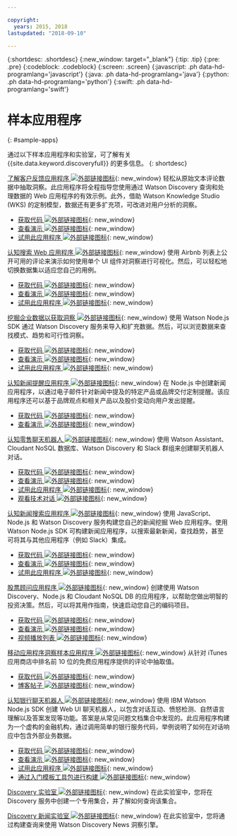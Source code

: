 ```yaml
---

copyright:
  years: 2015, 2018
lastupdated: "2018-09-10"

---
```


{:shortdesc: .shortdesc}
{:new_window: target="_blank"}
{:tip: .tip}
{:pre: .pre}
{:codeblock: .codeblock}
{:screen: .screen}
{:javascript: .ph data-hd-programlang='javascript'}
{:java: .ph data-hd-programlang='java'}
{:python: .ph data-hd-programlang='python'}
{:swift: .ph data-hd-programlang='swift'}

# 样本应用程序
{: #sample-apps}

通过以下样本应用程序和实验室，可了解有关 {{site.data.keyword.discoveryfull}} 的更多信息。
{: shortdesc}

[了解客户反馈应用程序 ![外部链接图标](../../icons/launch-glyph.svg "外部链接图标")](http://ibm.biz/customerinsightspattern){: new_window}
轻松从原始文本评论数据中抽取洞察。此应用程序将全程指导您使用通过 Watson Discovery 查询和处理数据的 Web 应用程序的有效示例。此外，借助 Watson Knowledge Studio (WKS) 的定制模型，数据还有更多扩充项，可改进对用户分析的洞察。
  - [获取代码 ![外部链接图标](../../icons/launch-glyph.svg "外部链接图标")](https://github.com/IBM/watson-discovery-food-reviews?cm_sp=Developer-_-develop-your-own-watson-discovery-service-application-_-Get-the-Code){: new_window}
  - [查看演示 ![外部链接图标](../../icons/launch-glyph.svg "外部链接图标")](https://www.youtube.com/watch?v=gzlUSyLccSg){: new_window}
  - [试用此应用程序 ![外部链接图标](../../icons/launch-glyph.svg "外部链接图标")](https://watson-discovery-food-reviews-demo.mybluemix.net/?cm_sp=dw-bluemix-_-code-_-devcenter){: new_window}

[认知搜索 Web 应用程序 ![外部链接图标](../../icons/launch-glyph.svg "外部链接图标")](http://ibm.biz/searchpattern){: new_window}
使用 Airbnb 列表上公开可用的评论来演示如何使用单个 UI 组件对洞察进行可视化。然后，可以轻松地切换数据集以适应您自己的用例。
  - [获取代码 ![外部链接图标](../../icons/launch-glyph.svg "外部链接图标")](https://github.com/IBM/watson-discovery-ui?cm_sp=Developer-_-develop-a-fully-featured-web-app-built-on-the-watson-discovery-service-_-Get-the-Code){: new_window}
  - [查看演示 ![外部链接图标](../../icons/launch-glyph.svg "外部链接图标")](https://www.youtube.com/watch?v=5EEmQwcjUa4&cm_sp=Developer-_-develop-a-fully-featured-web-app-built-on-the-watson-discovery-service-_-View-the-Video){: new_window}
  - [试用此应用程序 ![外部链接图标](../../icons/launch-glyph.svg "外部链接图标")](https://watson-discovery-ui-demo.mybluemix.net/?cm_sp=dw-bluemix-_-code-_-devcenter){: new_window}
  
[挖掘企业数据以获取洞察 ![外部链接图标](../../icons/launch-glyph.svg "外部链接图标 ")](http://ibm.biz/minedatapattern){: new_window}
使用 Watson Node.js SDK 通过 Watson Discovery 服务来导入和扩充数据。然后，可以浏览数据来查找模式、趋势和可行性洞察。
  - [获取代码 ![外部链接图标](../../icons/launch-glyph.svg "外部链接图标")](https://github.com/IBM/watson-discovery-analyze-data-breaches?cm_sp=IBMCode-_-import-enrich-and-gain-insight-from-data-_-Get-the-Code){: new_window}
  - [查看演示 ![外部链接图标](../../icons/launch-glyph.svg "外部链接图标")](https://www.youtube.com/watch?v=zAu9tHefdDc&cm_sp=IBMCode-_-import-enrich-and-gain-insight-from-data-_-View-the-Demo){: new_window}
  - [试用此应用程序 ![外部链接图标](../../icons/launch-glyph.svg "外部链接图标")](https://watson-discovery-analyze-data-breaches-20180525204327714.mybluemix.net/?cm_sp=dw-bluemix-_-code-_-devcenter){: new_window}

[认知新闻提醒应用程序 ![外部链接图标](../../icons/launch-glyph.svg "外部链接图标")](http://ibm.biz/newsalerting){: new_window}
在 Node.js 中创建新闻应用程序，以通过电子邮件针对新闻中提及的特定产品或品牌交付定制提醒。该应用程序还可以基于品牌观点和相关产品以及股价变动向用户发出提醒。
  - [获取代码 ![外部链接图标](../../icons/launch-glyph.svg "外部链接图标")](https://github.com/IBM/watson-discovery-news-alerting?cm_sp=IBMCode-_-create-a-cognitive-news-alerting-app-_-Get-the-Code){: new_window}
  - [查看演示 ![外部链接图标](../../icons/launch-glyph.svg "外部链接图标")](https://www.youtube.com/watch?v=N-HaIpPGde0&cm_sp=IBMCode-_-create-a-cognitive-news-alerting-app-_-View-the-demo){: new_window}
  
[认知零售聊天机器人 ![外部链接图标](../../icons/launch-glyph.svg "外部链接图标")](http://ibm.biz/retailchatbot){: new_window}
使用 Watson Assistant、Cloudant NoSQL 数据库、Watson Discovery 和 Slack 群组来创建聊天机器人对话。
  - [获取代码 ![外部链接图标](../../icons/launch-glyph.svg "外部链接图标")](https://github.com/IBM/watson-online-store/?cm_sp=IBMCode-_-create-cognitive-retail-chatbot-_-Get-the-Code){: new_window}
  - [查看演示 ![外部链接图标](../../icons/launch-glyph.svg "外部链接图标")](https://www.youtube.com/watch?v=b-94B3O1czU&cm_sp=IBMCode-_-create-cognitive-retail-chatbot-_-View-the-Demo){: new_window}
  - [试用此应用程序 ![外部链接图标](../../icons/launch-glyph.svg "外部链接图标")](https://watson-online-store-live.mybluemix.net/?cm_sp=dw-bluemix-_-code-_-devcenter){: new_window}
  - [观看技术对话 ![外部链接图标](../../icons/launch-glyph.svg "外部链接图标")](https://developer.ibm.com/code/videos/tech-talk-replay-create-cognitive-retail-chatbot/){: new_window}
  
[认知新闻搜索应用程序 ![外部链接图标](../../icons/launch-glyph.svg "外部链接图标")](http://ibm.biz/trendingnews){: new_window}
使用 JavaScript、Node.js 和 Watson Discovery 服务构建您自己的新闻挖掘 Web 应用程序。使用 Watson Node.js SDK 可构建新闻应用程序，以搜索最新新闻，查找趋势，甚至可将其与其他应用程序（例如 Slack）集成。
  - [获取代码 ![外部链接图标](../../icons/launch-glyph.svg "外部链接图标")](https://github.com/IBM/watson-discovery-news/?cm_sp=IBMCode-_-create-a-cognitive-news-search-app-_-Get-the-Code){: new_window}
  - [查看演示 ![外部链接图标](../../icons/launch-glyph.svg "外部链接图标")](https://www.youtube.com/watch?v=EZGgvci9nC0&cm_sp=IBMCode-_-create-a-cognitive-news-search-app-_-View-the-Demo){: new_window}
  - [试用此应用程序 ![外部链接图标](../../icons/launch-glyph.svg "外部链接图标")](https://watson-discovery-news-demo.mybluemix.net/?cm_sp=dw-bluemix-_-code-_-devcenter){: new_window}
  
[股票顾问应用程序 ![外部链接图标](../../icons/launch-glyph.svg "外部链接图标")](http://ibm.biz/stockinformation){: new_window}
创建使用 Watson Discovery、Node.js 和 Cloudant NoSQL DB 的应用程序，以帮助您做出明智的投资决策。然后，可以将其用作指南，快速启动您自己的编码项目。
  - [获取代码 ![外部链接图标](../../icons/launch-glyph.svg "外部链接图标")](https://github.com/IBM/watson-stock-advisor){: new_window}
  - [查看演示 ![外部链接图标](../../icons/launch-glyph.svg "外部链接图标")](https://youtu.be/uigisF50F8s){: new_window}
  - [视频播放列表 ![外部链接图标](../../icons/launch-glyph.svg "外部链接图标")](https://www.youtube.com/playlist?list=PLzUbsvIyrNfknNewObx5N7uGZ5FKH0Fde){: new_window}

[移动应用程序洞察样本应用程序 ![外部链接图标](../../icons/launch-glyph.svg "外部链接图标")](http://ibm.biz/mobileinsights){: new_window}
从针对 iTunes 应用商店中排名前 10 位的免费应用程序提供的评论中抽取值。
  - [获取代码 ![外部链接图标](../../icons/launch-glyph.svg "外部链接图标")](https://github.com/watson-developer-cloud/app-insights-discovery){: new_window}
  - [博客帖子 ![外部链接图标](../../icons/launch-glyph.svg "外部链接图标")](https://www.ibm.com/blogs/watson/2017/06/next-breakthrough-in-bad-customer-review/){: new_window}

[认知银行聊天机器人 ![外部链接图标](../../icons/launch-glyph.svg "外部链接图标")](http://ibm.biz/bankingbot){: new_window}
使用 IBM Watson Node.js SDK 创建 Web UI 聊天机器人，以包含对话互动、愤怒检测、自然语言理解以及答案发现等功能。答案是从常见问题文档集合中发现的。此应用程序构建为一个虚构的金融机构，通过调用简单的银行服务代码，举例说明了如何在对话响应中包含外部业务数据。
  - [获取代码 ![外部链接图标](../../icons/launch-glyph.svg "外部链接图标")](https://github.com/IBM/watson-banking-chatbot?cm_sp=IBMCode-_-create-cognitive-banking-chatbot-_-Get-the-Code){: new_window}
  - [查看演示 ![外部链接图标](../../icons/launch-glyph.svg "外部链接图标")](https://www.youtube.com/watch?v=Jxi7U7VOMYg&cm_sp=IBMCode-_-create-cognitive-banking-chatbot-_-View-the-Demo){: new_window}
  - [试用此应用程序 ![外部链接图标](../../icons/launch-glyph.svg "外部链接图标")](https://create-a-cognitive-banking-chatbot-hnike.mybluemix.net/?cm_sp=dw-bluemix-_-code-_-devcenter){: new_window}
  - [通过入门模板工具包进行构建 ![外部链接图标](../../icons/launch-glyph.svg "外部链接图标")](https://console.bluemix.net/developer/watson/create-project?starterKit=a5819b41-0f6f-34cb-9067-47fd16835d04&cm_sp=dw-bluemix-_-code-_-devcenter){: new_window}
   
[Discovery 实验室 ![外部链接图标](../../icons/launch-glyph.svg "外部链接图标")](http://ibm.biz/watsondiscoverylab){: new_window}
在此实验室中，您将在 Discovery 服务中创建一个专用集合，并了解如何查询该集合。

[Discovery 新闻实验室 ![外部链接图标](../../icons/launch-glyph.svg "外部链接图标")](http://ibm.biz/discoverynewslab){: new_window}
在此实验室中，您将通过构建查询来使用 Watson Discovery News 洞察引擎。
